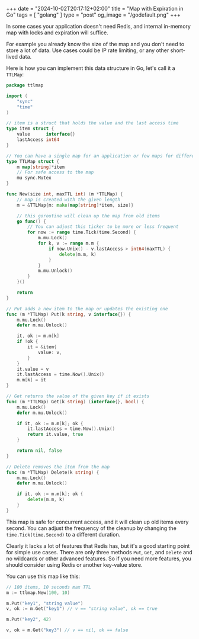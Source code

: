 +++
date = "2024-10-02T20:17:12+02:00"
title = "Map with Expiration in Go"
tags = [ "golang" ]
type = "post"
og_image = "/godefault.png"
+++

In some cases your application doesn't need Redis, and internal in-memory map with locks and expiration will suffice.

For example you already know the size of the map and you don't need to store a lot of data. Use cases could be IP rate limiting, or any other short-lived data.

Here is how you can implement this data structure in Go, let's call it a `TTLMap`:

```go
package ttlmap

import (
    "sync"
    "time"
)

// item is a struct that holds the value and the last access time
type item struct {
    value      interface{}
    lastAccess int64
}

// You can have a single map for an application or few maps for different purposes
type TTLMap struct {
    m map[string]*item
    // For safe access to the map
    mu sync.Mutex
}

func New(size int, maxTTL int) (m *TTLMap) {
    // map is created with the given length
    m = &TTLMap{m: make(map[string]*item, size)}

    // this goroutine will clean up the map from old items
    go func() {
        // You can adjust this ticker to be more or less frequent
        for now := range time.Tick(time.Second) {
            m.mu.Lock()
            for k, v := range m.m {
                if now.Unix() - v.lastAccess > int64(maxTTL) {
                    delete(m.m, k)
                }
            }
            m.mu.Unlock()
        }
    }()

    return
}

// Put adds a new item to the map or updates the existing one
func (m *TTLMap) Put(k string, v interface{}) {
    m.mu.Lock()
    defer m.mu.Unlock()

    it, ok := m.m[k]
    if !ok {
        it = &item{
            value: v,
        }
    }
    it.value = v
    it.lastAccess = time.Now().Unix()
    m.m[k] = it
}

// Get returns the value of the given key if it exists
func (m *TTLMap) Get(k string) (interface{}, bool) {
    m.mu.Lock()
    defer m.mu.Unlock()

    if it, ok := m.m[k]; ok {
        it.lastAccess = time.Now().Unix()
        return it.value, true
    }

    return nil, false
}

// Delete removes the item from the map
func (m *TTLMap) Delete(k string) {
    m.mu.Lock()
    defer m.mu.Unlock()

    if it, ok := m.m[k]; ok {
        delete(m.m, k)
    }
}
```

This map is safe for concurrent access, and it will clean up old items every second. You can adjust the frequency of the cleanup by changing the `time.Tick(time.Second)` to a different duration.

Clearly it lacks a lot of features that Redis has, but it's a good starting point for simple use cases. There are only three methods `Put`, `Get`, and `Delete` and no wildcards or other advanced features. So if you need more features, you should consider using Redis or another key-value store.

You can use this map like this:

```go
// 100 items, 10 seconds max TTL
m := ttlmap.New(100, 10)

m.Put("key1", "string value")
v, ok := m.Get("key1") // v == "string value", ok == true

m.Put("key2", 42)

v, ok = m.Get("key3") // v == nil, ok == false
```
